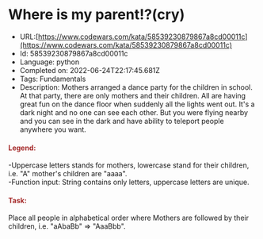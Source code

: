 # Where is my parent!?(cry)

 - URL:[https://www.codewars.com/kata/58539230879867a8cd00011c](https://www.codewars.com/kata/58539230879867a8cd00011c)
 - Id: 58539230879867a8cd00011c
 - Language: python
 - Completed on: 2022-06-24T22:17:45.681Z
 - Tags: Fundamentals
 - Description:
Mothers arranged a dance party for the children in school. At that party, there are only mothers and their children. All are having great fun on the dance floor when suddenly all the lights went out. It's a dark night and no one can see each other. But you were flying nearby and you can see in the dark and have ability to teleport people anywhere you want.

<h4 style="color:brown">Legend:</h4>
-Uppercase letters stands for mothers, lowercase stand for their children, i.e. "A" mother's children are "aaaa".<br>
-Function input: String contains only letters, uppercase letters are unique.
<h4 style="color:brown">Task:</h4>
Place all people in alphabetical order where Mothers are followed by their children, i.e. "aAbaBb" => "AaaBbb".





